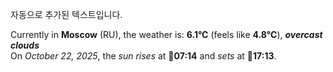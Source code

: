 
자동으로 추가된 텍스트입니다.

<!--START_SECTION:weather:moscow-->
Currently in **Moscow** (RU), the weather is: **6.1°C** (feels like **4.8°C**), ***overcast clouds***<br/>
On *October 22, 2025*, the *sun rises* at 🌅**07:14** and *sets* at 🌇**17:13**.
<!--END_SECTION:weather-->
